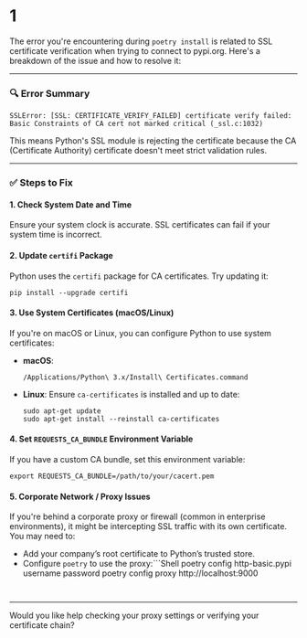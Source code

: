 
# 1
The error you're encountering during `poetry install` is related to SSL certificate verification when trying to connect to pypi.org. Here's a breakdown of the issue and how to resolve it:

---

### 🔍 **Error Summary**

```
SSLError: [SSL: CERTIFICATE_VERIFY_FAILED] certificate verify failed: 
Basic Constraints of CA cert not marked critical (_ssl.c:1032)
```

This means Python's SSL module is rejecting the certificate because the CA (Certificate Authority) certificate doesn't meet strict validation rules.

---

### ✅ **Steps to Fix**

#### 1. **Check System Date and Time**

Ensure your system clock is accurate. SSL certificates can fail if your system time is incorrect.

#### 2. **Update `certifi` Package**

Python uses the `certifi` package for CA certificates. Try updating it:

```Shell
pip install --upgrade certifi
```

#### 3. **Use System Certificates (macOS/Linux)**

If you're on macOS or Linux, you can configure Python to use system certificates:

- **macOS**:
    
    ```Shell
    /Applications/Python\ 3.x/Install\ Certificates.command
    ```
    
- **Linux**: Ensure `ca-certificates` is installed and up to date:
    
    ```Shell
    sudo apt-get update
    sudo apt-get install --reinstall ca-certificates
    ```
    

#### 4. **Set `REQUESTS_CA_BUNDLE` Environment Variable**

If you have a custom CA bundle, set this environment variable:

```Shell
export REQUESTS_CA_BUNDLE=/path/to/your/cacert.pem
```

#### 5. **Corporate Network / Proxy Issues**

If you're behind a corporate proxy or firewall (common in enterprise environments), it might be intercepting SSL traffic with its own certificate. You may need to:

- Add your company’s root certificate to Python’s trusted store.
- Configure `poetry` to use the proxy:```Shell
    poetry config http-basic.pypi username password
    poetry config proxy http://localhost:9000
    ```
    

---

Would you like help checking your proxy settings or verifying your certificate chain?